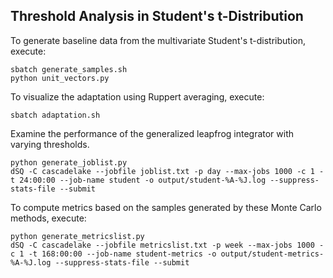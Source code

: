 ## Threshold Analysis in Student's t-Distribution

To generate baseline data from the multivariate Student's t-distribution, execute:
```
sbatch generate_samples.sh
python unit_vectors.py
```
To visualize the adaptation using Ruppert averaging, execute:
```
sbatch adaptation.sh
```
Examine the performance of the generalized leapfrog integrator with varying thresholds.
```
python generate_joblist.py
dSQ -C cascadelake --jobfile joblist.txt -p day --max-jobs 1000 -c 1 -t 24:00:00 --job-name student -o output/student-%A-%J.log --suppress-stats-file --submit
```
To compute metrics based on the samples generated by these Monte Carlo methods, execute:
```
python generate_metricslist.py 
dSQ -C cascadelake --jobfile metricslist.txt -p week --max-jobs 1000 -c 1 -t 168:00:00 --job-name student-metrics -o output/student-metrics-%A-%J.log --suppress-stats-file --submit
```

